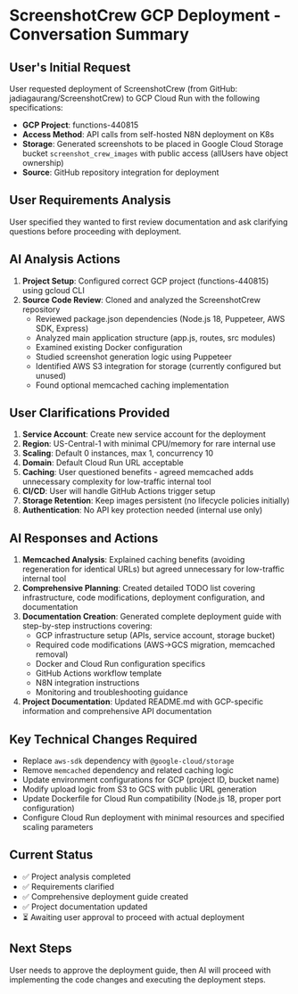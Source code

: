 # ScreenshotCrew GCP Deployment - Conversation Summary

## User's Initial Request
User requested deployment of ScreenshotCrew (from GitHub: jadiagaurang/ScreenshotCrew) to GCP Cloud Run with the following specifications:
- **GCP Project**: functions-440815  
- **Access Method**: API calls from self-hosted N8N deployment on K8s
- **Storage**: Generated screenshots to be placed in Google Cloud Storage bucket `screenshot_crew_images` with public access (allUsers have object ownership)
- **Source**: GitHub repository integration for deployment

## User Requirements Analysis
User specified they wanted to first review documentation and ask clarifying questions before proceeding with deployment.

## AI Analysis Actions
1. **Project Setup**: Configured correct GCP project (functions-440815) using gcloud CLI
2. **Source Code Review**: Cloned and analyzed the ScreenshotCrew repository
   - Reviewed package.json dependencies (Node.js 18, Puppeteer, AWS SDK, Express)
   - Analyzed main application structure (app.js, routes, src modules)
   - Examined existing Docker configuration  
   - Studied screenshot generation logic using Puppeteer
   - Identified AWS S3 integration for storage (currently configured but unused)
   - Found optional memcached caching implementation

## User Clarifications Provided
1. **Service Account**: Create new service account for the deployment
2. **Region**: US-Central-1 with minimal CPU/memory for rare internal use
3. **Scaling**: Default 0 instances, max 1, concurrency 10
4. **Domain**: Default Cloud Run URL acceptable
5. **Caching**: User questioned benefits - agreed memcached adds unnecessary complexity for low-traffic internal tool
6. **CI/CD**: User will handle GitHub Actions trigger setup  
7. **Storage Retention**: Keep images persistent (no lifecycle policies initially)
8. **Authentication**: No API key protection needed (internal use only)

## AI Responses and Actions
1. **Memcached Analysis**: Explained caching benefits (avoiding regeneration for identical URLs) but agreed unnecessary for low-traffic internal tool
2. **Comprehensive Planning**: Created detailed TODO list covering infrastructure, code modifications, deployment configuration, and documentation
3. **Documentation Creation**: Generated complete deployment guide with step-by-step instructions covering:
   - GCP infrastructure setup (APIs, service account, storage bucket)  
   - Required code modifications (AWS→GCS migration, memcached removal)
   - Docker and Cloud Run configuration specifics
   - GitHub Actions workflow template
   - N8N integration instructions
   - Monitoring and troubleshooting guidance
4. **Project Documentation**: Updated README.md with GCP-specific information and comprehensive API documentation

## Key Technical Changes Required
- Replace `aws-sdk` dependency with `@google-cloud/storage`
- Remove `memcached` dependency and related caching logic
- Update environment configurations for GCP (project ID, bucket name)
- Modify upload logic from S3 to GCS with public URL generation
- Update Dockerfile for Cloud Run compatibility (Node.js 18, proper port configuration)
- Configure Cloud Run deployment with minimal resources and specified scaling parameters

## Current Status
- ✅ Project analysis completed
- ✅ Requirements clarified  
- ✅ Comprehensive deployment guide created
- ✅ Project documentation updated
- ⏳ Awaiting user approval to proceed with actual deployment

## Next Steps
User needs to approve the deployment guide, then AI will proceed with implementing the code changes and executing the deployment steps. 